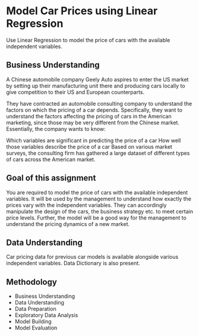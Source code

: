 # Model Car Prices using Linear Regression
Use Linear Regression to model the price of cars with the available independent variables.

## Business Understanding
A Chinese automobile company Geely Auto aspires to enter the US market by setting up their manufacturing unit there and producing cars locally to give competition to their US and European counterparts. 

They have contracted an automobile consulting company to understand the factors on which the pricing of a car depends. Specifically, they want to understand the factors affecting the pricing of cars in the American marketing, since those may be very different from the Chinese market. Essentially, the company wants to know:

Which variables are significant in predicting the price of a car
How well those variables describe the price of a car
Based on various market surveys, the consulting firm has gathered a large dataset of different types of cars across the American market. 

## Goal of this assignment
You are required to model the price of cars with the available independent variables. It will be used by the management to understand how exactly the prices vary with the independent variables. They can accordingly manipulate the design of the cars, the business strategy etc. to meet certain price levels. Further, the model will be a good way for the management to understand the pricing dynamics of a new market. 

## Data Understanding
Car pricing data for previous car models is available alongside various independent variables. Data Dictionary is also present.

## Methodology
- Business Understanding
- Data Understanding
- Data Preparation
- Exploratory Data Analysis
- Model Building
- Model Evaluation
